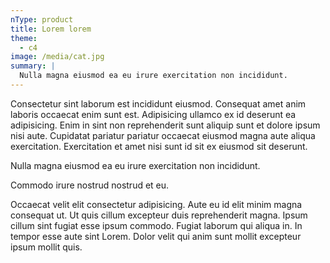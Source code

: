 ```yaml
---
nType: product
title: Lorem lorem
theme:
  - c4
image: /media/cat.jpg
summary: |
  Nulla magna eiusmod ea eu irure exercitation non incididunt.
---
```



Consectetur sint laborum est incididunt eiusmod. Consequat amet anim laboris occaecat enim sunt est. Adipisicing ullamco ex id deserunt ea adipisicing. Enim in sint non reprehenderit sunt aliquip sunt et dolore ipsum nisi aute. Cupidatat pariatur pariatur occaecat eiusmod magna aute aliqua exercitation. Exercitation et amet nisi sunt id sit ex eiusmod sit deserunt.



Nulla magna eiusmod ea eu irure exercitation non incididunt.



Commodo irure nostrud nostrud et eu.



Occaecat velit elit consectetur adipisicing. Aute eu id elit minim magna consequat ut. Ut quis cillum excepteur duis reprehenderit magna. Ipsum cillum sint fugiat esse ipsum commodo. Fugiat laborum qui aliqua in. In tempor esse aute sint Lorem. Dolor velit qui anim sunt mollit excepteur ipsum mollit quis.